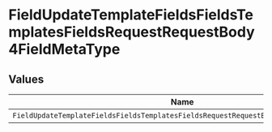 # FieldUpdateTemplateFieldsFieldsTemplatesFieldsRequestRequestBody4FieldMetaType


## Values

| Name                                                                                 | Value                                                                                |
| ------------------------------------------------------------------------------------ | ------------------------------------------------------------------------------------ |
| `FieldUpdateTemplateFieldsFieldsTemplatesFieldsRequestRequestBody4FieldMetaTypeName` | name                                                                                 |
